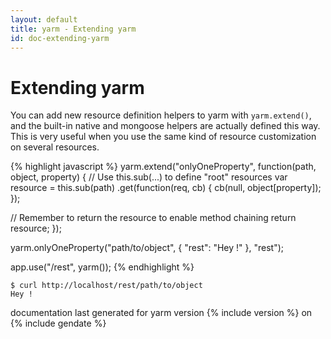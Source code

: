 ```yaml
---
layout: default
title: yarm - Extending yarm
id: doc-extending-yarm
---
```

# Extending yarm

You can add new resource definition helpers to yarm with `yarm.extend()`, and the built-in native and mongoose helpers are actually defined this way.  This is very useful when you use the same kind of resource customization on several resources.

{% highlight javascript %}
yarm.extend("onlyOneProperty", function(path, object, property) {
  // Use this.sub(...) to define "root" resources
  var resource = this.sub(path)
    .get(function(req, cb) {
      cb(null, object[property]);
    });

  // Remember to return the resource to enable method chaining
  return resource;
});

yarm.onlyOneProperty("path/to/object", { "rest": "Hey !" }, "rest");

app.use("/rest", yarm());
{% endhighlight %}

<div class="highlight"><pre><code><span class="p">$ curl http://localhost/rest/path/to/object</span>
Hey !
</code></pre></div>

<div class="footer">documentation last generated for yarm version {% include version %} on {% include gendate %}</div>

[mongoose-toobject]: http://mongoosejs.com/docs/api.html#document_Document-toObject